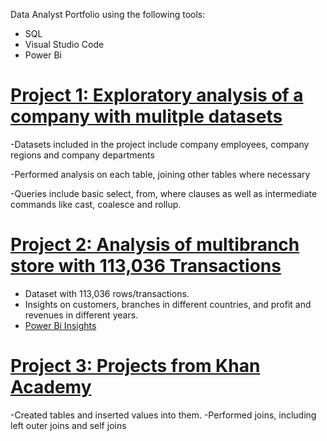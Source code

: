 
Data Analyst Portfolio using the following tools:
  - SQL
  - Visual Studio Code
  - Power Bi

[Project 1: Exploratory analysis of a company with mulitple datasets](https://github.com/Madamn22/Company-Analytics)
======================================================

-Datasets included in the project include company employees, company regions and company departments

-Performed analysis on each table, joining other tables where necessary

-Queries include basic select, from, where clauses as well as intermediate commands like cast, coalesce and rollup.


[Project 2: Analysis of multibranch store with 113,036 Transactions](https://github.com/Madamn22/Large-Store-Insights)
======================================================
 - Dataset with 113,036 rows/transactions.
 - Insights on customers, branches in different countries, and profit and revenues in different years.
 -  [Power Bi Insights](https://app.powerbi.com/view?r=eyJrIjoiZDJiYTkxN2MtYWVhZC00NWM1LWFhMzItNDJjMWNiOGNkZTgwIiwidCI6IjE5ZGE0NWRiLTJlMDQtNDk5ZS1iNDA3LWI4ZWQxZGE4OWYyOSIsImMiOjN9)

 
[Project 3: Projects from Khan Academy](https://github.com/Madamn22/Khan-Academy-Projects)
======================================================

-Created tables and inserted values into them.
-Performed joins, including left outer joins and self joins


